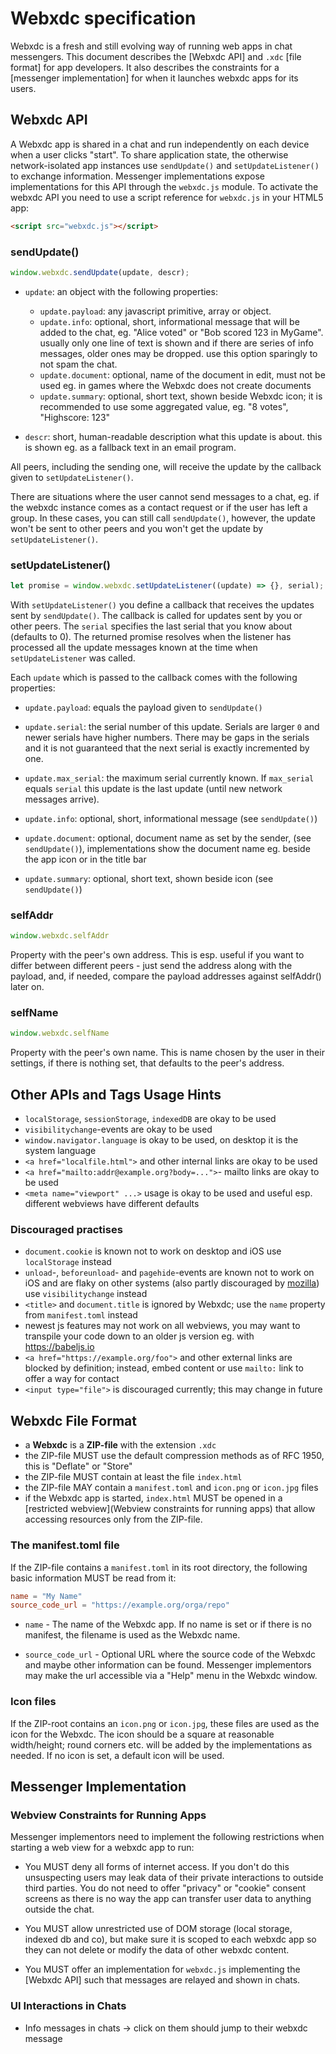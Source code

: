 # Webxdc specification 

Webxdc is a fresh and still evolving way of running web apps in chat messengers. This document describes the [Webxdc API] and `.xdc` [file format] for app developers. It also describes the constraints for a [messenger implementation] for when it launches webxdc apps for its users. 


## Webxdc API

A Webxdc app is shared in a chat and run independently on each device when a user clicks "start". 
To share application state, the otherwise network-isolated app instances use `sendUpdate()` and `setUpdateListener()` to exchange information. Messenger implementations expose implementations for this API through the `webxdc.js` module. To activate the webxdc API you need to use a script reference for `webxdc.js` in your HTML5 app:

```html
<script src="webxdc.js"></script>
```


### sendUpdate()

```js
window.webxdc.sendUpdate(update, descr);
```

- `update`: an object with the following properties:  
    - `update.payload`: any javascript primitive, array or object.
    - `update.info`: optional, short, informational message that will be added to the chat,
       eg. "Alice voted" or "Bob scored 123 in MyGame".
       usually only one line of text is shown
       and if there are series of info messages, older ones may be dropped.
       use this option sparingly to not spam the chat.
    - `update.document`: optional, name of the document in edit,
       must not be used eg. in games where the Webxdc does not create documents
    - `update.summary`: optional, short text, shown beside Webxdc icon;
       it is recommended to use some aggregated value,  eg. "8 votes", "Highscore: 123"

- `descr`: short, human-readable description what this update is about.
  this is shown eg. as a fallback text in an email program.

All peers, including the sending one,
will receive the update by the callback given to `setUpdateListener()`.

There are situations where the user cannot send messages to a chat,
eg. if the webxdc instance comes as a contact request or if the user has left a group.
In these cases, you can still call `sendUpdate()`,
however, the update won't be sent to other peers
and you won't get the update by `setUpdateListener()`.


### setUpdateListener()

```js
let promise = window.webxdc.setUpdateListener((update) => {}, serial);
```

With `setUpdateListener()` you define a callback that receives the updates
sent by `sendUpdate()`. The callback is called for updates sent by you or other peers.
The `serial` specifies the last serial that you know about (defaults to 0). 
The returned promise resolves when the listener has processed all the update messages known at the time when  `setUpdateListener` was called. 

Each `update` which is passed to the callback comes with the following properties: 

- `update.payload`: equals the payload given to `sendUpdate()`

- `update.serial`: the serial number of this update.
  Serials are larger `0` and newer serials have higher numbers.
  There may be gaps in the serials
  and it is not guaranteed that the next serial is exactly incremented by one.

- `update.max_serial`: the maximum serial currently known.
  If `max_serial` equals `serial` this update is the last update (until new network messages arrive).

- `update.info`: optional, short, informational message (see `sendUpdate()`)

- `update.document`: optional, document name as set by the sender, (see `sendUpdate()`),
  implementations show the document name eg. beside the app icon or in the title bar

- `update.summary`: optional, short text, shown beside icon (see `sendUpdate()`)


### selfAddr

```js
window.webxdc.selfAddr
```

Property with the peer's own address.
This is esp. useful if you want to differ between different peers -
just send the address along with the payload,
and, if needed, compare the payload addresses against selfAddr() later on.


### selfName

```js
window.webxdc.selfName
```

Property with the peer's own name.
This is name chosen by the user in their settings,
if there is nothing set, that defaults to the peer's address.



## Other APIs and Tags Usage Hints

- `localStorage`, `sessionStorage`, `indexedDB` are okay to be used
- `visibilitychange`-events are okay to be used
- `window.navigator.language` is okay to be used, on desktop it is the system language
- `<a href="localfile.html">` and other internal links are okay to be used
- `<a href="mailto:addr@example.org?body=...">`- mailto links are okay to be used
- `<meta name="viewport" ...>` usage is okay to be used
  and useful esp. different webviews have different defaults


### Discouraged practises 

- `document.cookie` is known not to work on desktop and iOS
  use `localStorage` instead
- `unload`-, `beforeunload`- and `pagehide`-events are known not to work on iOS and are flaky on other systems
  (also partly discouraged by [mozilla](https://developer.mozilla.org/en-US/docs/Web/API/Window/unload_event))
  use `visibilitychange` instead
- `<title>` and `document.title` is ignored by Webxdc;
  use the `name` property from `manifest.toml` instead
- newest js features may not work on all webviews,
  you may want to transpile your code down to an older js version
  eg. with <https://babeljs.io>
- `<a href="https://example.org/foo">` and other external links are blocked by definition;
  instead, embed content or use `mailto:` link to offer a way for contact
- `<input type="file">` is discouraged currently; this may change in future


## Webxdc File Format

- a **Webxdc** is a **ZIP-file** with the extension `.xdc`
- the ZIP-file MUST use the default compression methods as of RFC 1950,
  this is "Deflate" or "Store"
- the ZIP-file MUST contain at least the file `index.html`
- the ZIP-file MAY contain a `manifest.toml` and `icon.png` or
  `icon.jpg` files
- if the Webxdc app is started, `index.html` MUST be opened in a [restricted
  webview](Webview constraints for running apps) that allow accessing 
  resources only from the ZIP-file.

### The manifest.toml file

If the ZIP-file contains a `manifest.toml` in its root directory,
the following basic information MUST be read from it: 

```toml
name = "My Name"
source_code_url = "https://example.org/orga/repo"
```

- `name` - The name of the Webxdc app.
  If no name is set or if there is no manifest, the filename is used as the Webxdc name.

- `source_code_url` - Optional URL where the source code of the Webxdc and maybe other information can be found.
  Messenger implementors may make the url accessible via a "Help" menu in the Webxdc window.


### Icon files 

If the ZIP-root contains an `icon.png` or `icon.jpg`,
these files are used as the icon for the Webxdc.
The icon should be a square at reasonable width/height;
round corners etc. will be added by the implementations as needed.
If no icon is set, a default icon will be used.



## Messenger Implementation

### Webview Constraints for Running Apps 

Messenger implementors need to implement the following restrictions when starting a web view for a webxdc app to run:

- You MUST deny all forms of internet access. If you don't do this
  unsuspecting users may leak data of their private interactions to outside third parties. 
  You do not need to offer "privacy" or "cookie" consent screens as 
  there is no way the app can transfer user data to anything outside the chat. 

- You MUST allow unrestricted use of DOM storage (local storage, indexed db and co), 
  but make sure it is scoped to each webxdc app so they can not delete or modify 
  the data of other webxdc content.

- You MUST offer an implementation for `webxdc.js` implementing the
  [Webxdc API] such that messages are relayed and shown in chats. 

### UI Interactions in Chats

- Info messages  in chats -> click on them should jump to their webxdc message

